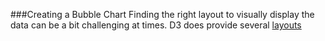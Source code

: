 ###Creating a Bubble Chart
Finding the right layout to visually display the data can be a bit challenging at times. D3 does provide several [layouts](https://github.com/mbostock/d3/wiki/Layouts)
